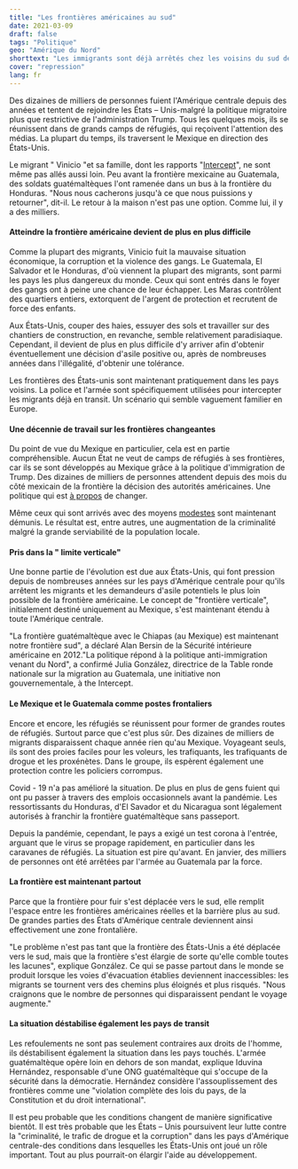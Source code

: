```yaml
---
title: "Les frontières américaines au sud"
date: 2021-03-09
draft: false
tags: "Politique"
geo: "Amérique du Nord"
shorttext: "Les immigrants sont déjà arrêtés chez les voisins du sud des États-Unis. La politique des frontières verticales remonte à loin."
cover: "repression"
lang: fr
---
```


Des dizaines de milliers de personnes fuient l'Amérique centrale depuis des années et tentent de rejoindre les États – Unis-malgré la politique migratoire plus que restrictive de l'administration Trump. Tous les quelques mois, ils se réunissent dans de grands camps de réfugiés, qui reçoivent l'attention des médias. La plupart du temps, ils traversent le Mexique en direction des États-Unis.

Le migrant " Vinicio "et sa famille, dont les rapports "[Intercept](https://theintercept.com/2021/02/02/honduran-migrant-caravan-vertical-border-guatemala/ "A HONDURAN MIGRANT CARAVAN COLLIDES WITH THE U.S. VERTICAL BORDER IN GUATEMALA")", ne sont même pas allés aussi loin. Peu avant la frontière mexicaine au Guatemala, des soldats guatémaltèques l'ont ramenée dans un bus à la frontière du Honduras. "Nous nous cacherons jusqu'à ce que nous puissions y retourner", dit-il. Le retour à la maison n'est pas une option. Comme lui, il y a des milliers.

#### Atteindre la frontière américaine devient de plus en plus difficile

Comme la plupart des migrants, Vinicio fuit la mauvaise situation économique, la corruption et la violence des gangs. Le Guatemala, El Salvador et le Honduras, d'où viennent la plupart des migrants, sont parmi les pays les plus dangereux du monde. Ceux qui sont entrés dans le foyer des gangs ont à peine une chance de leur échapper. Les Maras contrôlent des quartiers entiers, extorquent de l'argent de protection et recrutent de force des enfants.

Aux États-Unis, couper des haies, essuyer des sols et travailler sur des chantiers de construction, en revanche, semble relativement paradisiaque. Cependant, il devient de plus en plus difficile d'y arriver afin d'obtenir éventuellement une décision d'asile positive ou, après de nombreuses années dans l'illégalité, d'obtenir une tolérance.

Les frontières des États-unis sont maintenant pratiquement dans les pays voisins. La police et l'armée sont spécifiquement utilisées pour intercepter les migrants déjà en transit. Un scénario qui semble vaguement familier en Europe.

#### Une décennie de travail sur les frontières changeantes

Du point de vue du Mexique en particulier, cela est en partie compréhensible. Aucun État ne veut de camps de réfugiés à ses frontières, car ils se sont développés au Mexique grâce à la politique d'immigration de Trump. Des dizaines de milliers de personnes attendent depuis des mois du côté mexicain de la frontière la décision des autorités américaines. Une politique qui est [à propos](https://www.n-tv.de/politik/Fluechtlinge-warten-auf-Einlass-in-die-USA-article22374677.html "Flüchtlinge warten auf Einlass in die USA") de changer.

Même ceux qui sont arrivés avec des moyens [modestes](https://www.tagesschau.de/ausland/amerika/honduras-guatemala-karawane-101.html "Flüchtlinge mit Gewalt gestoppt") sont maintenant démunis. Le résultat est, entre autres, une augmentation de la criminalité malgré la grande serviabilité de la population locale.

#### Pris dans la " limite verticale"

Une bonne partie de l'évolution est due aux États-Unis, qui font pression depuis de nombreuses années sur les pays d'Amérique centrale pour qu'ils arrêtent les migrants et les demandeurs d'asile potentiels le plus loin possible de la frontière américaine. Le concept de "frontière verticale", initialement destiné uniquement au Mexique, s'est maintenant étendu à toute l'Amérique centrale.

"La frontière guatémaltèque avec le Chiapas (au Mexique) est maintenant notre frontière sud", a déclaré Alan Bersin de la Sécurité intérieure américaine en 2012."La politique répond à la politique anti-immigration venant du Nord", a confirmé Julia González, directrice de la Table ronde nationale sur la migration au Guatemala, une initiative non gouvernementale, à the Intercept.

#### Le Mexique et le Guatemala comme postes frontaliers

Encore et encore, les réfugiés se réunissent pour former de grandes routes de réfugiés. Surtout parce que c'est plus sûr. Des dizaines de milliers de migrants disparaissent chaque année rien qu'au Mexique. Voyageant seuls, ils sont des proies faciles pour les voleurs, les trafiquants, les trafiquants de drogue et les proxénètes. Dans le groupe, ils espèrent également une protection contre les policiers corrompus.

Covid - 19 n'a pas amélioré la situation. De plus en plus de gens fuient qui ont pu passer à travers des emplois occasionnels avant la pandémie. Les ressortissants du Honduras, d'El Savador et du Nicaragua sont légalement autorisés à franchir la frontière guatémaltèque sans passeport.

Depuis la pandémie, cependant, le pays a exigé un test corona à l'entrée, arguant que le virus se propage rapidement, en particulier dans les caravanes de réfugiés. La situation est pire qu'avant. En janvier, des milliers de personnes ont été arrêtées par l'armée au Guatemala par la force.

#### La frontière est maintenant partout

Parce que la frontière pour fuir s'est déplacée vers le sud, elle remplit l'espace entre les frontières américaines réelles et la barrière plus au sud. De grandes parties des États d'Amérique centrale deviennent ainsi effectivement une zone frontalière.

"Le problème n'est pas tant que la frontière des États-Unis a été déplacée vers le sud, mais que la frontière s'est élargie de sorte qu'elle comble toutes les lacunes", explique González. Ce qui se passe partout dans le monde se produit lorsque les voies d'évacuation établies deviennent inaccessibles: les migrants se tournent vers des chemins plus éloignés et plus risqués. "Nous craignons que le nombre de personnes qui disparaissent pendant le voyage augmente."

#### La situation déstabilise également les pays de transit

Les refoulements ne sont pas seulement contraires aux droits de l'homme, ils déstabilisent également la situation dans les pays touchés. L'armée guatémaltèque opère loin en dehors de son mandat, explique Iduvina Hernández, responsable d'une ONG guatémaltèque qui s'occupe de la sécurité dans la démocratie. Hernández considère l'assouplissement des frontières comme une "violation complète des lois du pays, de la Constitution et du droit international".

Il est peu probable que les conditions changent de manière significative bientôt. Il est très probable que les États – Unis poursuivent leur lutte contre la "criminalité, le trafic de drogue et la corruption" dans les pays d'Amérique centrale-des conditions dans lesquelles les États-Unis ont joué un rôle important. Tout au plus pourrait-on élargir l'aide au développement.
